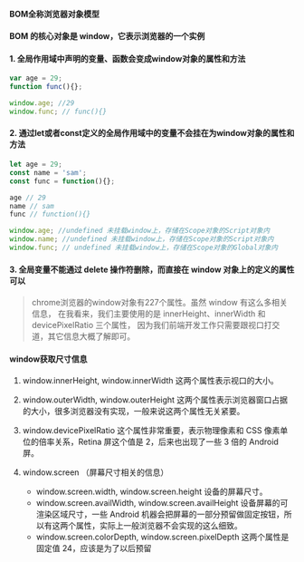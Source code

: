 #### BOM全称浏览器对象模型


#### BOM 的核心对象是 window，它表示浏览器的一个实例

#### 1. 全局作用域中声明的变量、函数会变成window对象的属性和方法
```javascript
var age = 29;
function func(){};

window.age; //29
window.func; // func(){}

```

#### 2. 通过let或者const定义的全局作用域中的变量不会挂在为window对象的属性和方法
```javascript
let age = 29;
const name = 'sam';
const func = function(){};

age // 29
name // sam
func // function(){}

window.age; //undefined 未挂载window上，存储在Scope对象的Script对象内
window.name; //undefined 未挂载window上，存储在Scope对象的Script对象内
window.func; // undefined 未挂载window上，存储在Scope对象的Global对象内

```

#### 3. 全局变量不能通过 delete 操作符删除，而直接在 window 对象上的定义的属性可以

> chrome浏览器的window对象有227个属性。虽然 window 有这么多相关信息，
在我看来，我们主要使用的是 innerHeight、innerWidth 和 devicePixelRatio 三个属性，
因为我们前端开发工作只需要跟视口打交道，其它信息大概了解即可。

#### window获取尺寸信息

1. window.innerHeight, window.innerWidth 这两个属性表示视口的大小。

2. window.outerWidth, window.outerHeight 这两个属性表示浏览器窗口占据的大小，很多浏览器没有实现，一般来说这两个属性无关紧要。

3. window.devicePixelRatio 这个属性非常重要，表示物理像素和 CSS 像素单位的倍率关系，Retina 屏这个值是 2，后来也出现了一些 3 倍的 Android 屏。

4. window.screen （屏幕尺寸相关的信息）
    - window.screen.width, window.screen.height 设备的屏幕尺寸。
    - window.screen.availWidth, window.screen.availHeight 设备屏幕的可渲染区域尺寸，一些 Android 机器会把屏幕的一部分预留做固定按钮，所以有这两个属性，实际上一般浏览器不会实现的这么细致。
    - window.screen.colorDepth, window.screen.pixelDepth 这两个属性是固定值 24，应该是为了以后预留



